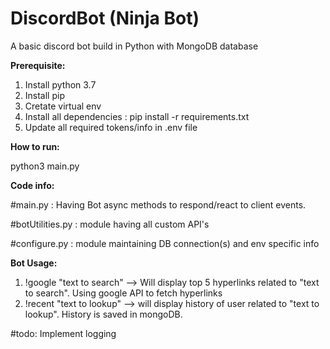 # DiscordBot (Ninja Bot)
A basic discord bot build in Python with MongoDB database

**Prerequisite:**
1) Install python 3.7
2) Install pip
3) Cretate virtual env
4) Install all dependencies : pip install -r requirements.txt
5) Update all required tokens/info in .env file

**How to run:**

python3 main.py


**Code info:**

#main.py :  Having Bot async methods to respond/react to client events.

#botUtilities.py : module having all custom API's

#configure.py : module maintaining DB connection(s) and env specific info


**Bot Usage:**
1) !google "text to search" --> Will display top 5 hyperlinks related to "text to search". Using google API to fetch hyperlinks
2) !recent "text to lookup" --> will display history of user related to "text to lookup". History is saved in mongoDB.
  

  #todo:
  Implement logging
